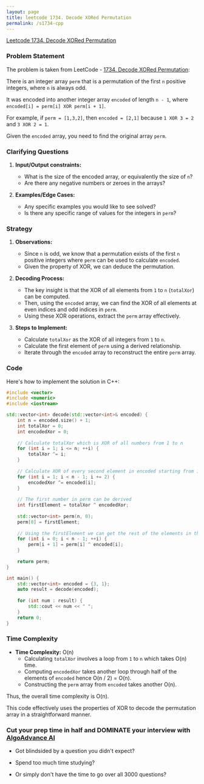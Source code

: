 ```yaml
---
layout: page
title: leetcode 1734. Decode XORed Permutation
permalink: /s1734-cpp
---
```

[Leetcode 1734. Decode XORed Permutation](https://algoadvance.github.io/algoadvance/l1734)
### Problem Statement

The problem is taken from LeetCode - [1734. Decode XORed Permutation](https://leetcode.com/problems/decode-xored-permutation/):

There is an integer array `perm` that is a permutation of the first `n` positive integers, where `n` is always odd.

It was encoded into another integer array `encoded` of length `n - 1`, where `encoded[i] = perm[i] XOR perm[i + 1]`. 

For example, if `perm = [1,3,2]`, then `encoded = [2,1]` because `1 XOR 3 = 2` and `3 XOR 2 = 1`.

Given the `encoded` array, you need to find the original array `perm`. 

### Clarifying Questions

1. **Input/Output constraints:**
   - What is the size of the encoded array, or equivalently the size of `n`?
   - Are there any negative numbers or zeroes in the arrays?

2. **Examples/Edge Cases:**
   - Any specific examples you would like to see solved?
   - Is there any specific range of values for the integers in `perm`?

### Strategy

1. **Observations:**
   - Since `n` is odd, we know that a permutation exists of the first `n` positive integers where `perm` can be used to calculate `encoded`.
   - Given the property of XOR, we can deduce the permutation.

2. **Decoding Process:**
   - The key insight is that the XOR of all elements from `1` to `n` (`totalXor`) can be computed.
   - Then, using the `encoded` array, we can find the XOR of all elements at even indices and odd indices in `perm`.
   - Using these XOR operations, extract the `perm` array effectively.

3. **Steps to Implement:**
   - Calculate `totalXor` as the XOR of all integers from `1` to `n`.
   - Calculate the first element of `perm` using a derived relationship.
   - Iterate through the `encoded` array to reconstruct the entire `perm` array.

### Code

Here's how to implement the solution in C++:

```cpp
#include <vector>
#include <numeric>
#include <iostream>

std::vector<int> decode(std::vector<int>& encoded) {
    int n = encoded.size() + 1;
    int totalXor = 0;
    int encodedXor = 0;
    
    // Calculate totalXor which is XOR of all numbers from 1 to n
    for (int i = 1; i <= n; ++i) {
        totalXor ^= i;
    }
    
    // Calculate XOR of every second element in encoded starting from 1st to (n-2)th
    for (int i = 1; i < n - 1; i += 2) {
        encodedXor ^= encoded[i];
    }
    
    // The first number in perm can be derived
    int firstElement = totalXor ^ encodedXor;
    
    std::vector<int> perm(n, 0);
    perm[0] = firstElement;
    
    // Using the firstElement we can get the rest of the elements in the permutation
    for (int i = 0; i < n - 1; ++i) {
        perm[i + 1] = perm[i] ^ encoded[i];
    }
    
    return perm;
}

int main() {
    std::vector<int> encoded = {3, 1};
    auto result = decode(encoded);
    
    for (int num : result) {
        std::cout << num << " ";
    }
    return 0;
}
```

### Time Complexity

- **Time Complexity:** O(n)
  - Calculating `totalXor` involves a loop from `1` to `n` which takes O(n) time.
  - Computing `encodedXor` takes another loop through half of the elements of `encoded` hence O(n / 2) = O(n).
  - Constructing the `perm` array from `encoded` takes another O(n).

Thus, the overall time complexity is O(n).

This code effectively uses the properties of XOR to decode the permutation array in a straightforward manner.


### Cut your prep time in half and DOMINATE your interview with [AlgoAdvance AI](https://algoAdvance.com)

- Got blindsided by a question you didn't expect?

- Spend too much time studying?

- Or simply don't have the time to go over all 3000 questions?

